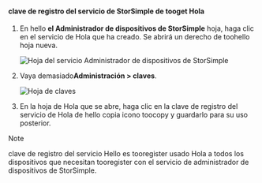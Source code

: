 <!--author=alkohli last changed: 06/22/17-->

#### <a name="tooget-hello-storsimple-service-registration-key"></a>clave de registro del servicio de StorSimple de tooget Hola

1. En hello **el Administrador de dispositivos de StorSimple** hoja, haga clic en el servicio de Hola que ha creado. Se abrirá un derecho de toohello hoja nueva.
   
     ![Hoja del servicio Administrador de dispositivos de StorSimple](./media/storsimple-8000-get-service-registration-key/createssdevman5.png)

2.  Vaya demasiado**Administración > claves**.
   
     ![Hoja de claves](./media/storsimple-8000-get-service-registration-key/getregkey2.png)

3.  En la hoja de Hola que se abre, haga clic en la clave de registro del servicio de Hola de hello copia icono toocopy y guardarlo para su uso posterior.

> [!NOTE]
> clave de registro del servicio Hello es tooregister usado Hola a todos los dispositivos que necesitan tooregister con el servicio de administrador de dispositivos de StorSimple.


